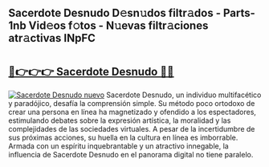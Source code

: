 ## Sacerdote Desnudo D𝚎sn𝚞dos filtr𝚊dos - Parts-1nb Vid𝚎os f𝚘tos - N𝚞evas filtr𝚊ciones atr𝚊ctivas INpFC

# <h2><a href="http://mb645hl.tromn.icu/?c=Sacerdote+Desnudo">🔗👉👉👉 Sacerdote Desnudo 🔗🔗</a></h2>

[![Sacerdote Desnudo nuevo](https://i.imgur.com/pEAQMta.gif)](http://mb645hl.tromn.icu/?c=Sacerdote+Desnudo)
Sacerdote Desnudo, un individuo multifacético y paradójico, desafía la comprensión simple. Su método poco ortodoxo de crear una persona en línea ha magnetizado y ofendido a los espectadores, estimulando debates sobre la expresión artística, la moralidad y las complejidades de las sociedades virtuales. A pesar de la incertidumbre de sus próximas acciones, su huella en la cultura en línea es imborrable. Armada con un espíritu inquebrantable y un atractivo innegable, la influencia de Sacerdote Desnudo en el panorama digital no tiene paralelo.
